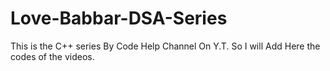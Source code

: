 # Love-Babbar-DSA-Series
This is the C++ series By Code Help Channel On Y.T. So I will Add Here the codes of the videos.
